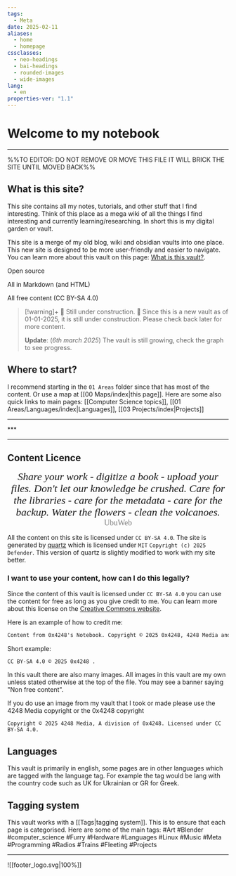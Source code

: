 ```yaml
---
tags:
  - Meta
date: 2025-02-11
aliases:
  - home
  - homepage
cssclasses:
  - neo-headings
  - bai-headings
  - rounded-images
  - wide-images
lang:
  - en
properties-ver: "1.1"
---
```

# Welcome to my notebook

***
%%TO EDITOR: DO NOT REMOVE OR MOVE THIS FILE IT WILL BRICK THE SITE UNTIL MOVED BACK%%
## What is this site?

This site contains all my notes, tutorials, and other stuff that I find interesting. Think of this place as a mega wiki of all the things I find interesting and currently learning/researching. In short this is my digital garden or vault. 

This site is a merge of my old blog, wiki and obsidian vaults into one place. This new site is designed to be more user-friendly and easier to navigate. You can learn more about this vault on this page: [What is this vault?](What%20is%20this%20vault?.md). 

<div class="X42-card-container">
<p>Open source</p><p>All in Markdown (and HTML)</p><p>All free content (CC BY-SA 4.0)</p></div>

> [!warning]+ 🚧 Still under construction. 🚧
> Since this is a new vault as of 01-01-2025, it is still under construction. Please check back later for more content.
> 
> **Update**: (*6th march 2025*) The vault is still growing, check the graph to see progress.

## Where to start?
I recommend starting in the `01 Areas` folder since that has most of the content. Or use a map at [[00 Maps/index|this page]]. Here are some also quick links to main pages: [[Computer Science topics]], [[01 Areas/Languages/index|Languages]], [[03 Projects/index|Projects]]
<div class="X42-star-break-line-container">
<hr>
<p class="X42-star-break-line">***</p>
<hr>
</div>

## Content Licence

<p style="font-size:x-large;text-align:center;margin:0;font-family:sanserif;"><i>Share your work - digitize a book - upload your files. Don't let our knowledge be crushed. Care for the libraries - care for the metadata - care for the backup. Water the flowers - clean the volcanoes.</i></p>
<p style="font-size:large;text-align:center;margin:0;font-family:sanserif;color:gray;">UbuWeb</p>

All the content on this site is licensed under `CC BY-SA 4.0`. The site is generated by [quartz](https://quartz.jzhao.xyz/) which is licensed under `MIT` `Copyright (c) 2025 Defender`. This version of quartz is slightly modified to work with my site better.

### I want to use your content, how can I do this legally?

Since the content of this vault is licensed under `CC BY-SA 4.0` you can use the content for free as long as you give credit to me. You can learn more about this license on the [Creative Commons website](https://creativecommons.org/licenses/by-sa/4.0/). 

Here is an example of how to credit me:

```markdown
Content from 0x4248's Notebook. Copyright © 2025 0x4248, 4248 Media and Contributors.
```

Short example:

```markdown
CC BY-SA 4.0 © 2025 0x4248 .
```

In this vault there are also many images. All images in this vault are my own unless stated otherwise at the top of the file. You may see a banner saying "Non free content".

If you do use an image from my vault that I took or made please use the 4248 Media copyright or the 0x4248 copyright

```
Copyright © 2025 4248 Media, A division of 0x4248. Licensed under CC BY-SA 4.0.
```
## Languages
This vault is primarily in english, some pages are in other languages which are tagged with the language tag. For example the tag would be lang with the country code such as UK for Ukrainian or GR for Greek. 
## Tagging system
This vault works with a [[Tags|tagging system]]. This is to ensure that each page is categorised. Here are some of the main tags:
#Art #Blender #computer_science #Furry #Hardware #Languages #Linux #Music #Meta #Programming #Radios #Trains #Fleeting #Projects 

***

![[footer_logo.svg|100%]]